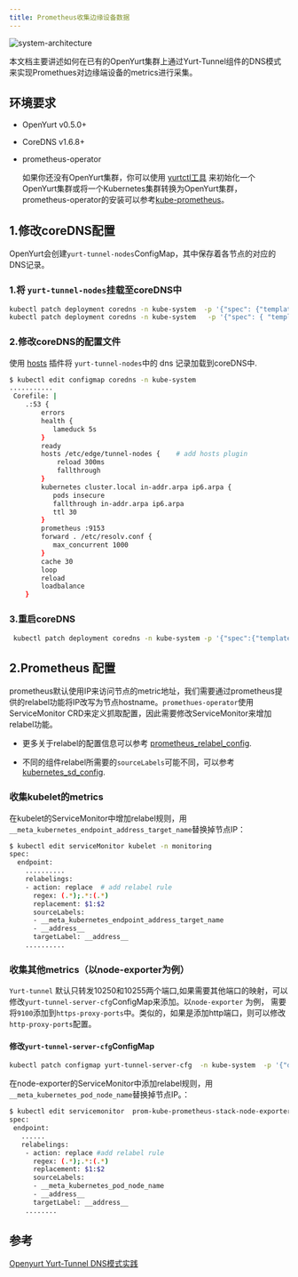 ```yaml
---
title: Prometheus收集边缘设备数据
---
```


![system-architecture](../../../../../../static/img/docs/core-concepts/prometheus.png)

本文档主要讲述如何在已有的OpenYurt集群上通过Yurt-Tunnel组件的DNS模式来实现Promethues对边缘端设备的metrics进行采集。

## 环境要求

- OpenYurt v0.5.0+

- CoreDNS v1.6.8+

- prometheus-operator

  如果你还没有OpenYurt集群，你可以使用 [yurtctl工具](https://github.com/openyurtio/openyurt/blob/master/docs/tutorial/yurtctl.md) 来初始化一个OpenYurt集群或将一个Kubernetes集群转换为OpenYurt集群，prometheus-operator的安装可以参考[kube-prometheus](https://github.com/prometheus-operator/kube-prometheus#quickstart)。

## 1.修改coreDNS配置

OpenYurt会创建`yurt-tunnel-nodes`ConfigMap，其中保存着各节点的对应的DNS记录。

### 1.将 `yurt-tunnel-nodes`挂载至coreDNS中

```bash
kubectl patch deployment coredns -n kube-system  -p '{"spec": {"template": {"spec": {"volumes": [{"configMap":{"name":"yurt-tunnel-nodes"},"name": "edge"}]}}}}'
kubectl patch deployment coredns -n kube-system   -p '{"spec": { "template": { "spec": { "containers": [{"name":"coredns","volumeMounts": [{"mountPath": "/etc/edge", "name": "edge", "readOnly": true }]}]}}}}'
```

### 2.修改coreDNS的配置文件

使用 [hosts](https://coredns.io/plugins/hosts/) 插件将 `yurt-tunnel-nodes`中的 dns 记录加载到coreDNS中.

```bash
$ kubectl edit configmap coredns -n kube-system
...........
 Corefile: |
    .:53 {
        errors
        health {
           lameduck 5s
        }
        ready
        hosts /etc/edge/tunnel-nodes {    # add hosts plugin
            reload 300ms
            fallthrough
        }
        kubernetes cluster.local in-addr.arpa ip6.arpa {
           pods insecure
           fallthrough in-addr.arpa ip6.arpa
           ttl 30
        }
        prometheus :9153
        forward . /etc/resolv.conf {
           max_concurrent 1000
        }
        cache 30
        loop
        reload
        loadbalance
    }
```

### 3.重启coreDNS

```bash
 kubectl patch deployment coredns -n kube-system -p '{"spec":{"template":{"spec":{"containers":[{"name":"coredns","env":[{"name":"RESTART","value":"'$(date +%s)'"}]}]}}}}'
```

## 2.Prometheus 配置

prometheus默认使用IP来访问节点的metric地址，我们需要通过prometheus提供的relabel功能将IP改写为节点hostname。`promethues-operator`使用ServiceMonitor CRD来定义抓取配置，因此需要修改ServiceMonitor来增加relabel功能。

- 更多关于relabel的配置信息可以参考 [prometheus_relabel_config](https://prometheus.io/docs/prometheus/latest/configuration/configuration/#relabel_config).

- 不同的组件relabel所需要的`sourceLabels`可能不同，可以参考[kubernetes_sd_config](https://prometheus.io/docs/prometheus/latest/configuration/configuration/#kubernetes_sd_config).

### 收集kubelet的metrics

在kubelet的ServiceMonitor中增加relabel规则，用`__meta_kubernetes_endpoint_address_target_name`替换掉节点IP：

```bash
$ kubectl edit serviceMonitor kubelet -n monitoring
spec:
  endpoint:
    ..........
    relabelings:
    - action: replace  # add relabel rule
      regex: (.*);.*:(.*)
      replacement: $1:$2
      sourceLabels:
      - __meta_kubernetes_endpoint_address_target_name
      - __address__
      targetLabel: __address__
    ..........
```

### 收集其他metrics（以node-exporter为例）

`Yurt-tunnel` 默认只转发10250和10255两个端口,如果需要其他端口的映射，可以修改`yurt-tunnel-server-cfg`ConfigMap来添加。以`node-exporter` 为例， 需要将`9100`添加到`https-proxy-ports`中。类似的，如果是添加http端口，则可以修改`http-proxy-ports`配置。

#### 修改`yurt-tunnel-server-cfg`ConfigMap

```bash
kubectl patch configmap yurt-tunnel-server-cfg  -n kube-system  -p '{"data": {"https-proxy-ports":"9100"}}'
```

在node-exporter的ServiceMonitor中添加relabel规则，用`__meta_kubernetes_pod_node_name`替换掉节点IP。：

```bash
$ kubectl edit servicemonitor  prom-kube-prometheus-stack-node-exporter
spec:
 endpoint:
   ......
   relabelings:
    - action: replace #add relabel rule
      regex: (.*);.*:(.*)
      replacement: $1:$2
      sourceLabels:
      - __meta_kubernetes_pod_node_name
      - __address__
      targetLabel: __address__
    ........
```

## 参考

[Openyurt Yurt-Tunnel DNS模式实践](https://juejin.cn/post/7006898548415414279)
